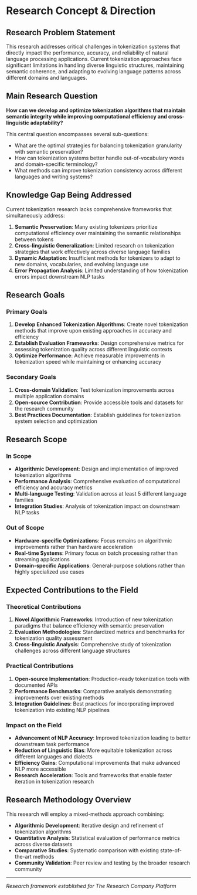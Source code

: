# Research Concept & Direction

## Research Problem Statement

This research addresses critical challenges in tokenization systems that directly impact the performance, accuracy, and reliability of natural language processing applications. Current tokenization approaches face significant limitations in handling diverse linguistic structures, maintaining semantic coherence, and adapting to evolving language patterns across different domains and languages.

## Main Research Question

**How can we develop and optimize tokenization algorithms that maintain semantic integrity while improving computational efficiency and cross-linguistic adaptability?**

This central question encompasses several sub-questions:
- What are the optimal strategies for balancing tokenization granularity with semantic preservation?
- How can tokenization systems better handle out-of-vocabulary words and domain-specific terminology?
- What methods can improve tokenization consistency across different languages and writing systems?

## Knowledge Gap Being Addressed

Current tokenization research lacks comprehensive frameworks that simultaneously address:

1. **Semantic Preservation**: Many existing tokenizers prioritize computational efficiency over maintaining the semantic relationships between tokens
2. **Cross-linguistic Generalization**: Limited research on tokenization strategies that work effectively across diverse language families
3. **Dynamic Adaptation**: Insufficient methods for tokenizers to adapt to new domains, vocabularies, and evolving language use
4. **Error Propagation Analysis**: Limited understanding of how tokenization errors impact downstream NLP tasks

## Research Goals

### Primary Goals
1. **Develop Enhanced Tokenization Algorithms**: Create novel tokenization methods that improve upon existing approaches in accuracy and efficiency
2. **Establish Evaluation Frameworks**: Design comprehensive metrics for assessing tokenization quality across different linguistic contexts
3. **Optimize Performance**: Achieve measurable improvements in tokenization speed while maintaining or enhancing accuracy

### Secondary Goals
1. **Cross-domain Validation**: Test tokenization improvements across multiple application domains
2. **Open-source Contribution**: Provide accessible tools and datasets for the research community
3. **Best Practices Documentation**: Establish guidelines for tokenization system selection and optimization

## Research Scope

### In Scope
- **Algorithmic Development**: Design and implementation of improved tokenization algorithms
- **Performance Analysis**: Comprehensive evaluation of computational efficiency and accuracy metrics
- **Multi-language Testing**: Validation across at least 5 different language families
- **Integration Studies**: Analysis of tokenization impact on downstream NLP tasks

### Out of Scope
- **Hardware-specific Optimizations**: Focus remains on algorithmic improvements rather than hardware acceleration
- **Real-time Systems**: Primary focus on batch processing rather than streaming applications
- **Domain-specific Applications**: General-purpose solutions rather than highly specialized use cases

## Expected Contributions to the Field

### Theoretical Contributions
1. **Novel Algorithmic Frameworks**: Introduction of new tokenization paradigms that balance efficiency with semantic preservation
2. **Evaluation Methodologies**: Standardized metrics and benchmarks for tokenization quality assessment
3. **Cross-linguistic Analysis**: Comprehensive study of tokenization challenges across different language structures

### Practical Contributions
1. **Open-source Implementation**: Production-ready tokenization tools with documented APIs
2. **Performance Benchmarks**: Comparative analysis demonstrating improvements over existing methods
3. **Integration Guidelines**: Best practices for incorporating improved tokenization into existing NLP pipelines

### Impact on the Field
- **Advancement of NLP Accuracy**: Improved tokenization leading to better downstream task performance
- **Reduction of Linguistic Bias**: More equitable tokenization across different languages and dialects
- **Efficiency Gains**: Computational improvements that make advanced NLP more accessible
- **Research Acceleration**: Tools and frameworks that enable faster iteration in tokenization research

## Research Methodology Overview

This research will employ a mixed-methods approach combining:
- **Algorithmic Development**: Iterative design and refinement of tokenization algorithms
- **Quantitative Analysis**: Statistical evaluation of performance metrics across diverse datasets
- **Comparative Studies**: Systematic comparison with existing state-of-the-art methods
- **Community Validation**: Peer review and testing by the broader research community

---
*Research framework established for The Research Company Platform*
